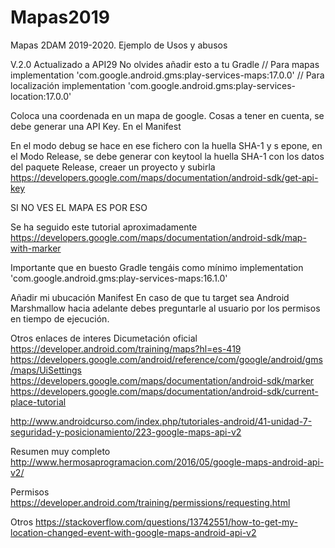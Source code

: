 # Mapas2019
Mapas 2DAM 2019-2020. Ejemplo de Usos y abusos

V.2.0 Actualizado a API29
No olvides añadir esto a tu Gradle
    // Para mapas
    implementation 'com.google.android.gms:play-services-maps:17.0.0'
    // Para localización
    implementation 'com.google.android.gms:play-services-location:17.0.0'
    

Coloca una coordenada en un mapa de google.
Cosas a tener en cuenta, se debe generar una API Key. En el Manifest
<meta-data
            android:name="com.google.android.geo.API_KEY"
            android:value="@string/google_maps_key" />

En el modo debug se hace en ese fichero con la huella SHA-1 y s epone, en el Modo Release,
se debe generar con keytool la huella SHA-1 con los datos del paquete Release, creaer un proyecto y subirla
https://developers.google.com/maps/documentation/android-sdk/get-api-key

SI NO VES EL MAPA ES POR ESO

Se ha seguido este tutorial aproximadamente
https://developers.google.com/maps/documentation/android-sdk/map-with-marker

Importante que en buesto Gradle tengáis como mínimo
implementation 'com.google.android.gms:play-services-maps:16.1.0'

Añadir mi ubucación
Manifest
<uses-permission android:name="android.permission.ACCESS_FINE_LOCATION" />
En caso de que tu target sea Android Marshmallow hacia adelante debes preguntarle al usuario por los permisos en tiempo de ejecución.

Otros enlaces de interes
Dicumetación oficial
https://developer.android.com/training/maps?hl=es-419
https://developers.google.com/android/reference/com/google/android/gms/maps/UiSettings
https://developers.google.com/maps/documentation/android-sdk/marker
https://developers.google.com/maps/documentation/android-sdk/current-place-tutorial

http://www.androidcurso.com/index.php/tutoriales-android/41-unidad-7-seguridad-y-posicionamiento/223-google-maps-api-v2

Resumen muy completo
http://www.hermosaprogramacion.com/2016/05/google-maps-android-api-v2/

Permisos
https://developer.android.com/training/permissions/requesting.html

Otros
https://stackoverflow.com/questions/13742551/how-to-get-my-location-changed-event-with-google-maps-android-api-v2

